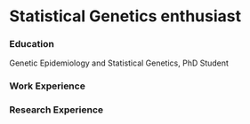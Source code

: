 # Statistical Genetics enthusiast

### Education
Genetic Epidemiology and Statistical Genetics, PhD Student

### Work Experience


### Research Experience



